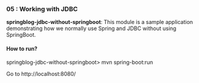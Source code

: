 ### 05 : Working with JDBC

**springblog-jdbc-without-springboot**: This module is a sample application demonstrating how we normally use Spring and JDBC without using SpringBoot.

#### How to run?

springblog-jdbc-without-springboot> mvn spring-boot:run

Go to http://localhost:8080/
